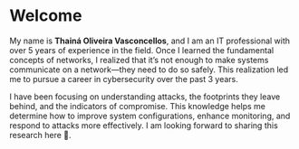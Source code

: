 # Welcome

My name is **Thainá Oliveira Vasconcellos**, and I am an IT professional with over 5 years of experience in the field. Once I learned the fundamental concepts of networks, I realized that it’s not enough to make systems communicate on a network—they need to do so safely. This realization led me to pursue a career in cybersecurity over the past 3 years.&#x20;

I have been focusing on understanding attacks, the footprints they leave behind, and the indicators of compromise. This knowledge helps me determine how to improve system configurations, enhance monitoring, and respond to attacks more effectively. I am looking forward to sharing this research here 🙌.

